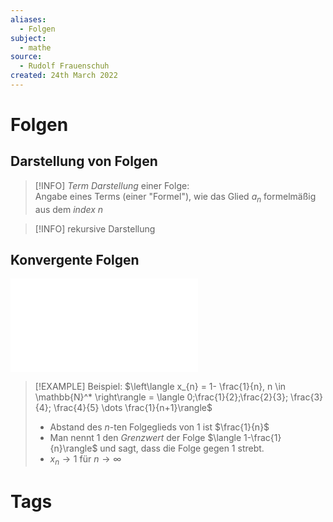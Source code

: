 ```yaml
---
aliases:
  - Folgen
subject:
  - mathe
source:
  - Rudolf Frauenschuh
created: 24th March 2022
---
```


# Folgen

## Darstellung von Folgen

> [!INFO] *Term Darstellung* einer Folge:  
> Angabe eines Terms (einer "Formel"), wie das Glied $a_{n}$ formelmäßig aus dem *index n* 

> [!INFO] rekursive Darstellung
> 

## Konvergente Folgen

![Grenzwert](Grenzwert.md)

> [!EXAMPLE] Beispiel: $\left\langle  x_{n} = 1- \frac{1}{n}, n \in \mathbb{N}^*  \right\rangle = \langle 0;\frac{1}{2};\frac{2}{3}; \frac{3}{4}; \frac{4}{5} \dots \frac{1}{n+1}\rangle$
> - Abstand des $n$-ten Folgeglieds von $1$ ist $\frac{1}{n}$
> - Man nennt $1$ den *Grenzwert* der Folge $\langle 1-\frac{1}{n}\rangle$ und sagt, dass die Folge gegen $1$ strebt.
> - $x_{n} \to 1$ für $n\to \infty$

# Tags